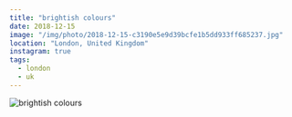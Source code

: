```yaml
---
title: "brightish colours"
date: 2018-12-15
image: "/img/photo/2018-12-15-c3190e5e9d39bcfe1b5dd933ff685237.jpg"
location: "London, United Kingdom"
instagram: true
tags:
  - london
  - uk
---
```


![brightish colours](/img/photo/2018-12-15-c3190e5e9d39bcfe1b5dd933ff685237.jpg)
